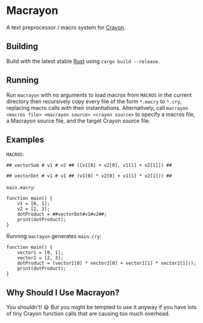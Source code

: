 # Macrayon

A text preprocessor / macro system for [Crayon](https://crayonlang.org/).

## Building

Build with the latest stable [Rust](https://www.rust-lang.org/) using `cargo build --release`.

## Running

Run `macrayon` with no arguments to load macros from `MACROS` in the current directory then recursively copy every file of the form `*.macry` to `*.cry`, replacing macro calls with their instantiations. Alternatively, call `macrayon <macros file> <macrayon source> <crayon source>` to specify a macros file, a Macrayon source file, and the target Crayon source file.

## Examples

`MACROS`:
```
## vectorSum # v1 # v2 ## ([v1[0] + v2[0], v1[1] + v2[1]]) ##

## vectorDot # v1 # v1 ## (v1[0] * v2[0] + v1[1] * v2[1])) ##
```

`main.macry`:
```
function main() {
	v1 = [0, 1];
	v2 = [2, 3];
	dotProduct = ##vectorDot#v1#v2##;
	print(dotProduct);
}
```

Running `macrayon` generates `main.cry`:
```
function main() {
	vector1 = [0, 1];
	vector2 = [2, 3];
	dotProduct = (vector1[0] * vector2[0] + vector1[1] * vector2[1]));
	print(dotProduct);
}
```

## Why Should I Use Macrayon?

You shouldn't! 😃 But you might be tempted to use it anyway if you have lots of tiny Crayon function calls that are causing too much overhead.

